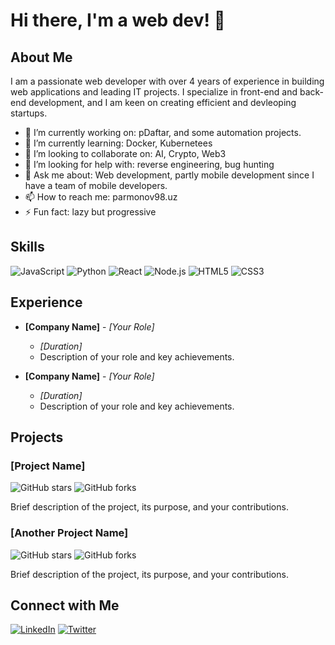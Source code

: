 # Hi there, I'm a web dev! 👋

## About Me
I am a passionate web developer with over 4 years of experience in building web applications and leading IT projects. I specialize in front-end and back-end development, and I am keen on creating efficient and devleoping startups.

- 🔭 I’m currently working on: pDaftar, and some automation projects.
- 🌱 I’m currently learning: Docker, Kubernetees
- 👯 I’m looking to collaborate on: AI, Crypto, Web3
- 🤔 I’m looking for help with: reverse engineering, bug hunting
- 💬 Ask me about: Web development, partly mobile development since I have a team of mobile developers.
- 📫 How to reach me: parmonov98.uz
- ⚡ Fun fact: lazy but progressive

## Skills
![JavaScript](https://img.shields.io/badge/-JavaScript-yellow?logo=javascript&logoColor=white&style=for-the-badge)
![Python](https://img.shields.io/badge/-Python-blue?logo=python&logoColor=white&style=for-the-badge)
![React](https://img.shields.io/badge/-React-blue?logo=react&logoColor=white&style=for-the-badge)
![Node.js](https://img.shields.io/badge/-Node.js-green?logo=node.js&logoColor=white&style=for-the-badge)
![HTML5](https://img.shields.io/badge/-HTML5-orange?logo=html5&logoColor=white&style=for-the-badge)
![CSS3](https://img.shields.io/badge/-CSS3-blue?logo=css3&logoColor=white&style=for-the-badge)

## Experience
- **[Company Name]** - _[Your Role]_
  - *[Duration]*
  - Description of your role and key achievements.

- **[Company Name]** - _[Your Role]_
  - *[Duration]*
  - Description of your role and key achievements.

## Projects
### [Project Name]
![GitHub stars](https://img.shields.io/github/stars/[your-username]/[repo-name]?style=social)
![GitHub forks](https://img.shields.io/github/forks/[your-username]/[repo-name]?style=social)

Brief description of the project, its purpose, and your contributions.

### [Another Project Name]
![GitHub stars](https://img.shields.io/github/stars/[your-username]/[repo-name]?style=social)
![GitHub forks](https://img.shields.io/github/forks/[your-username]/[repo-name]?style=social)

Brief description of the project, its purpose, and your contributions.

## Connect with Me
[![LinkedIn](https://img.shields.io/badge/-LinkedIn-blue?logo=linkedin&logoColor=white&style=for-the-badge)](https://www.linkedin.com/in/[your-linkedin-username]/)
[![Twitter](https://img.shields.io/badge/-Twitter-blue?logo=twitter&logoColor=white&style=for-the-badge)](https://twitter.com/[your-twitter-username]/)
